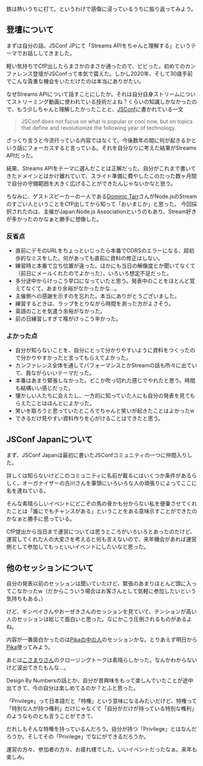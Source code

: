 鉄は熱いうちに打て。というわけで感傷に浸っているうちに振り返ってみよう。

## 登壇について

まずは自分の話。JSConf JPにて「Streams APIをちゃんと理解する」というテーマでお話ししてきました。

<div class="speakerdeck-embed" data-id="25bc3b631b7346dc9ced7f45529fd557" data-ratio="1.333333333"></div>

軽い気持ちでCfP出したらまさかのまさか通ったので、ビビった。初めてのカンファレンス登壇がJSConfって本気で震えた。しかし2020年、そして30歳手前でこんな貴重な機会をいただけたのは本当にありがたい。

なぜStreams APIについて話すことにしたか。それは自分自身ストリームについてストリーミング動画に使われている技術だよね？くらいの知識しかなかったので、もう少しちゃんと理解したかったことと、[JSConf](https://jsconf.com/)に書かれている一文
> JSConf does not focus on what is popular or cool now, but on topics that define and revolutionize the following year of technology.

ざっくり言うと今流行っている内容ではなくて、今後数年の間に何が起きるかという話にフォーカスすると言っている。それを自分なりに考えた結果がStreams APIだった。

結果、Streams APIをテーマに選んだことは正解だった。自分がこれまで書いてきたドメインとはかけ離れていて、スライド準備に費やしたこのたった数ヶ月間で自分の守備範囲を大きく広げることができたんじゃないかなと思う。

ちなみに、ゲストスピーカーの一人である[Dominic Tarr](https://jsconf.jp/2019/talk/dominic-tarr)さんがNode.jsのStreamのすごい人ということをCfP出してから知って「おいまじか」と思った。
今回採択されたのは、主催がJapan Node.js Associationというのもあり、Stream好きが多かったのかなぁと勝手に想像した。

### 反省点

- 直前にデモのURLをちょっといじったら本番でCORSのエラーになる、超初歩的なミスをした。何があっても直前に資料の修正はしない。
- 練習時と本番で立ち位置が違った。ほかにも当日の解像度とか聞いてなくて（前日にメールくれたのでよかった）、いろいろ想定不足だった。
- 多分途中からけっこう早口になっていたと思う。発表中のことをほとんど覚えてなくて、あまり余裕がなかったかな…。
- 主催側への感謝を示すのを忘れた。本当にありがとうございました。
- 練習するときは、ラップをとりながら時間を測った方がよさそう。
- 英語のことを気遣う余裕がなかった。
- 前の日練習しすぎて喉がけっこう辛かった。
 
### よかった点

- 自分が知らないことを、自分にとって分かりやすいように資料をつくったので分かりやすかったと言ってもらえてよかった。
- カンファレンス全体を通してパフォーマンスとかStreamの話も所々に出ていて、我ながらいいテーマだった。
- 本番はあまり緊張しなかった。どこか吹っ切れた感じでやれたと思う。時間も結構いい感じだった。
- 懐かしい人たちに会えたし、一方的に知っていた人にも自分の発表を見てもらえたことはほんとによかった。
- 笑いを取ろうと思っていたところでちゃんと笑いが起きたことはよかったw
- できるだけ見やすい資料作りを心がけることはできたと思う。
 
## JSConf Japanについて

まず、JSConf Japanは最初に書いたJSConfコミュニティの一つに仲間入りした。

詳しくは知らないけどこのコミュニティに名前が載るにはいくつか条件があるらしく、オーガナイザーの古川さんを筆頭にいろいろな人の頑張りによってここに名を連ねている。

そんな素晴らしいイベントにどこぞの馬の骨かも分からない私を便乗させてくれたことは「誰にでもチャンスがある」ということをある意味示すことができたのかなぁと勝手に思っている。

CfP提出から当日まで運営については思うところがいろいろとあったのだけど、運営してくれた人の大変さを考えると何も言えないので、来年機会があれば運営側として参加してもっといいイベントにしたいなと思った。

## 他のセッションについて

自分の発表以前のセッションは聞いていたけど、緊張のあまりほとんど頭に入ってこなかったw（だからこういう場合はお客さんとして気軽に参加したいという気持ちもある。）

けど、ギンペイさんやおーぜきさんのセッションを見ていて、テンションが高い人のセッションは総じて面白いと思った。なにかこう圧倒されるものがあるよね。

内容が一番面白かったのは[Pikaの中の人](https://jsconf.jp/2019/talk/fred-schott)のセッションかな。とりあえず明日から[Pika](https://www.pika.dev/registry)使ってみよう。

あとは[こさまりさん](https://jsconf.jp/2019/talk/mariko-kosaka)のクロージングトークは素晴らしかった。なんかわからないけど涙出てきたもんな…。

Design By Numbersの話とか、自分が昔興味をもって楽しんでいたことが途中出てきて、今の自分は楽しめてるのか？とふと思った。

「Privilege」って日本語だと「特権」という意味になるみたいだけど、特権って「特別な人が持つ権利」だけじゃなくて「自分がだけが持っている特別な権利」のようなものとも言うことができて、

だれしもそんな特権を持っているんだろう。自分が持つ「Privilege」とはなんだろうか。そしてその「Privilege」でなにができるだろうか。

運営の方々、参加者の方々、お疲れ様でした。いいイベントだったなぁ。来年も楽しみ。
